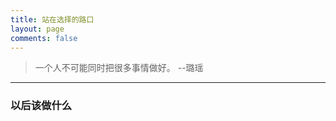 ```yaml
---
title: 站在选择的路口
layout: page
comments: false
---
```


> 一个人不可能同时把很多事情做好。 --璐瑶

---

### 以后该做什么

<!--
### <i class="fa fa-code-fork"></i> Functional Programming
* 简述
* 因素
  - 感兴趣
* 现况
  - 不了解

---

### <i class="fa fa-code-fork"></i> GoLang
* 简述
* 因素
  - 听说很火想凑热闹
* 现况
  - 存在缺陷
  - 刚起步，继续优化

---

### <i class="fa fa-code-fork"></i> Cloud Computing
* 简述
* 因素
  - 迅速发展
* 现况
  - 中国云计算发展处于初期阶段，但发展迅速，同时相关产业和基础设施也将迅速跟进。
* 相关
  - 技术：开源平台OpenStack
  - AWS

---

### <i class="fa fa-code-fork"></i> Algorithm
* 简述
* 因素
  - 感兴趣
  - CS核心之一
* 现况
  - 不了解
* 相关
  - 找工作敲门砖
  - 自己没有学精

---

### <i class="fa fa-code-fork"></i> Machine Learning
* 简述
* 因素
  - 持续发展
  - 没那么喜欢
* 现况
  - 应用广
* 相关
  - 掌握基本知识
  - 使用标准库 python java MLib
-->
